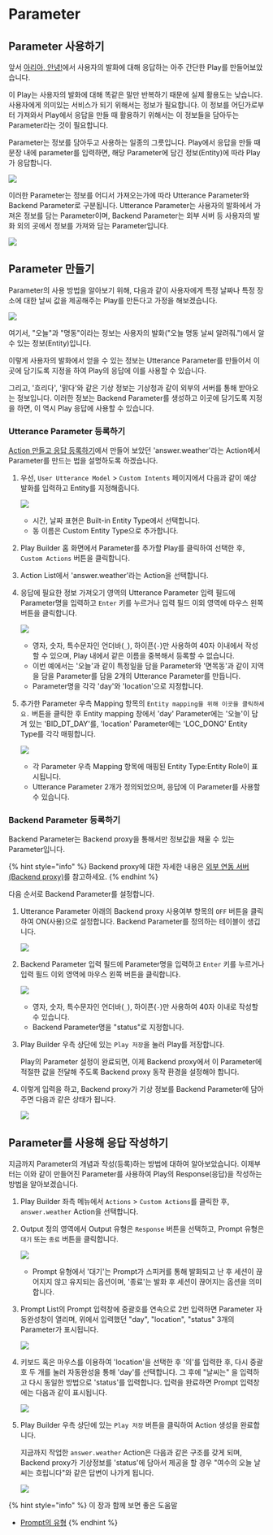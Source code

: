 # Parameter

## Parameter 사용하기 <a id="use-parameters"></a>

앞서 [아리아, 안녕!](../../hello-aria/)에서 사용자의 발화에 대해 응답하는 아주 간단한 Play를 만들어보았습니다.

이 Play는 사용자의 발화에 대해 똑같은 말만 반복하기 때문에 실제 활용도는 낮습니다. 사용자에게 의미있는 서비스가 되기 위해서는 정보가 필요합니다. 이 정보를 어딘가로부터 가져와서 Play에서 응답을 만들 때 활용하기 위해서는 이 정보들을 담아두는 Parameter라는 것이 필요합니다.

Parameter는 정보를 담아두고 사용하는 일종의 그릇입니다. Play에서 응답을 만들 때 문장 내에 parameter를 입력하면, 해당 Parameter에 담긴 정보\(Entity\)에 따라 Play가 응답합니다.

![](../../../.gitbook/assets/ch3_3233_01-1.png)

이러한 Parameter는 정보를 어디서 가져오는가에 따라 Utterance Parameter와 Backend Parameter로 구분됩니다. Utterance Parameter는 사용자의 발화에서 가져온 정보를 담는 Parameter이며, Backend Parameter는 외부 서버 등 사용자의 발화 외의 곳에서 정보를 가져와 담는 Parameter입니다.

![](../../../.gitbook/assets/ch3_3233_02.png)

## Parameter 만들기 <a id="define-a-parameter"></a>

Parameter의 사용 방법을 알아보기 위해, 다음과 같이 사용자에게 특정 날짜나 특정 장소에 대한 날씨 값을 제공해주는 Play를 만든다고 가정을 해보겠습니다.

![](../../../.gitbook/assets/ch3_3233_03.png)

여기서, "오늘"과 "명동"이라는 정보는 사용자의 발화\("오늘 명동 날씨 알려줘."\)에서 알 수 있는 정보\(Entity\)입니다.

이렇게 사용자의 발화에서 얻을 수 있는 정보는 Utterance Parameter를 만들어서 이곳에 담기도록 지정을 하여 Play의 응답에 이를 사용할 수 있습니다.

그리고, '흐리다', '맑다'와 같은 기상 정보는 기상청과 같이 외부의 서버를 통해 받아오는 정보입니다. 이러한 정보는 Backend Parameter를 생성하고 이곳에 담기도록 지정을 하면, 이 역시 Play 응답에 사용할 수 있습니다.

### Utterance Parameter 등록하기

[Action 만들고 응답 등록하기](../../hello-aria/create-an-action-and-an-answer.md)에서 만들어 보았던 'answer.weather'라는 Action에서 Parameter를 만드는 법을 설명하도록 하겠습니다.

1. 우선, `User Utterance Model` &gt; `Custom Intents` 페이지에서 다음과 같이 예상 발화를 입력하고 Entity를 지정해줍니다.

   ![](../../../.gitbook/assets/ch3_3233_c01.png)

   * 시간, 날짜 표현은 Built-in Entity Type에서 선택합니다.
   * 동 이름은 Custom Entity Type으로 추가합니다.

2. Play Builder 홈 화면에서 Parameter를 추가할 Play를 클릭하여 선택한 후, `Custom Actions` 버튼을 클릭합니다.
3. Action List에서 'answer.weather'라는 Action을 선택합니다.
4. 응답에 필요한 정보 가져오기 영역의 Utterance Parameter 입력 필드에 Parameter명을 입력하고 `Enter` 키를 누르거나 입력 필드 이외 영역에 마우스 왼쪽 버튼을 클릭합니다.

   ![](../../../.gitbook/assets/ch3_3233_c02.png)

   * 영자, 숫자, 특수문자인 언더바\(`_`\), 하이픈\(`-`\)만 사용하여 40자 이내에서 작성할 수 있으며, Play 내에서 같은 이름을 중복해서 등록할 수 없습니다.
   * 이번 예에서는 '오늘'과 같이 특정일을 담을 Parameter와 '면목동'과 같이 지역을 담을 Parameter를 담을 2개의 Utterance Parameter를 만듭니다.
   * Parameter명을 각각 'day'와 'location'으로 지정합니다.

5. 추가한 Parameter 우측 Mapping 항목의 `Entity mapping을 위해 이곳을 클릭하세요.` 버튼을 클릭한 후 Entity mapping 창에서 'day' Parameter에는 '오늘'이 담겨 있는 'BID\_DT\_DAY'를, 'location' Parameter에는 'LOC\_DONG' Entity Type를 각각 매핑합니다.

   ![](../../../.gitbook/assets/ch3_3233_c03%20%281%29.gif)

   * 각 Parameter 우측 Mapping 항목에 매핑된 Entity Type:Entity Role이 표시됩니다.
   * Utterance Parameter 2개가 정의되었으며, 응답에 이 Parameter를 사용할 수 있습니다.

### Backend Parameter 등록하기

Backend Parameter는 Backend proxy을 통해서만 정보값을 채울 수 있는 Parameter입니다.

{% hint style="info" %}
Backend proxy에 대한 자세한 내용은 [외부 연동 서버\(Backend proxy\)](../../use-backend-proxy/)를 참고하세요.
{% endhint %}

다음 순서로 Backend Parameter를 설정합니다.

1. Utterance Parameter 아래의 Backend proxy 사용여부 항목의 `OFF` 버튼을 클릭하여 ON\(사용\)으로 설정합니다. Backend Parameter를 정의하는 테이블이 생깁니다.

   ![](../../../.gitbook/assets/ch3_3233_c04.png)

2. Backend Parameter 입력 필드에 Parameter명을 입력하고 `Enter` 키를 누르거나 입력 필드 이외 영역에 마우스 왼쪽 버튼을 클릭합니다.

   ![](../../../.gitbook/assets/ch3_3233_c05.png)

   * 영자, 숫자, 특수문자인 언더바\(`_`\), 하이픈\(`-`\)만 사용하여 40자 이내로 작성할 수 있습니다.
   * Backend Parameter명을 "status"로 지정합니다.

3. Play Builder 우측 상단에 있는 `Play 저장`을 눌러 Play를 저장합니다.

   Play의 Parameter 설정이 완료되면, 이제 Backend proxy에서 이 Parameter에 적절한 값을 전달해 주도록 Backend proxy 동작 환경을 설정해야 합니다.

4. 이렇게 입력을 하고, Backend proxy가 기상 정보를 Backend Parameter에 담아주면 다음과 같은 상태가 됩니다.

   ![](../../../.gitbook/assets/ch3_3233_04%20%281%29.png)

## Parameter를 사용해 응답 작성하기 <a id="write-responses"></a>

지금까지 Parameter의 개념과 작성\(등록\)하는 방법에 대하여 알아보았습니다. 이제부터는 이와 같이 만들어진 Parameter를 사용하여 Play의 Response\(응답\)을 작성하는 방법을 알아보겠습니다.

1. Play Builder 좌측 메뉴에서 `Actions` &gt; `Custom Actions`를 클릭한 후, `answer.weather` Action을 선택합니다.
2. Output 정의 영역에서 Output 유형은 `Response` 버튼을 선택하고, Prompt 유형은 `대기` 또는 `종료` 버튼을 클릭합니다.

   ![](../../../.gitbook/assets/ch3_3233_c06.png)

   * Prompt 유형에서 '대기'는 Prompt가 스피커를 통해 발화되고 난 후 세션이 끊어지지 않고 유지되는 옵션이며, '종료'는 발화 후 세션이 끊어지는 옵션을 의미합니다.

3. Prompt List의 Prompt 입력창에 중괄호를 연속으로 2번 입력하면 Parameter 자동완성창이 열리며, 위에서 입력했던 "day", "location", "status" 3개의 Parameter가 표시됩니다.

   ![](../../../.gitbook/assets/ch3_3233_c07%20%281%29.gif)

4. 키보드 혹은 마우스를 이용하여 'location'을 선택한 후 '의'를 입력한 후, 다시 중괄호 두 개를 눌러 자동완성을 통해 'day'를 선택합니다. 그 후에 "날씨는" 을 입력하고 다시 동일한 방법으로 'status'를 입력합니다. 입력을 완료하면 Prompt 입력창에는 다음과 같이 표시됩니다.

   ![](../../../.gitbook/assets/ch3_3233_06%20%281%29.png)

5. Play Builder 우측 상단에 있는 `Play 저장` 버튼을 클릭하여 Action 생성을 완료합니다.

   지금까지 작업한 `answer.weather` Action은 다음과 같은 구조를 갖게 되며, Backend proxy가 기상정보를 'status'에 담아서 제공을 할 경우 "여수의 오늘 날씨는 흐립니다"와 같은 답변이 나가게 됩니다.

   ![](../../../.gitbook/assets/ch3_3233_07.png)

{% hint style="info" %}
이 장과 함께 보면 좋은 도움말

* [Prompt의 유형](../use-responses/use-prompts.md#prompt-types)
{% endhint %}

